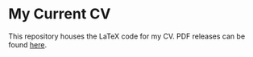 # My Current CV
This repository houses the LaTeX code for my CV. PDF releases can be found [here](https://github.com/connorfuhrman/cv/releases/tag/resume_release). 
